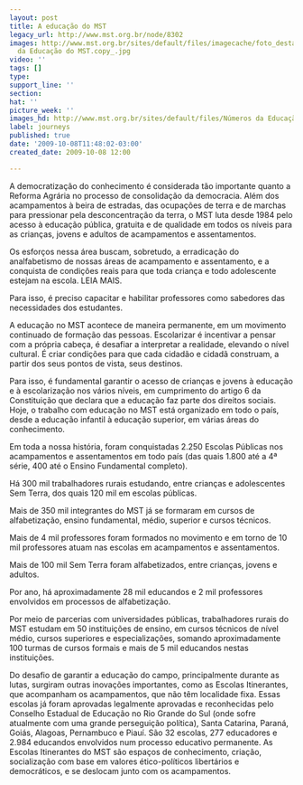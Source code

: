 ```yaml
---
layout: post
title: A educação do MST
legacy_url: http://www.mst.org.br/node/8302
images: http://www.mst.org.br/sites/default/files/imagecache/foto_destaque/Números
  da Educação do MST.copy_.jpg
video: ''
tags: []
type: 
support_line: ''
section: 
hat: ''
picture_week: ''
images_hd: http://www.mst.org.br/sites/default/files/Números da Educação do MST.copy_.jpg
label: journeys
published: true
date: '2009-10-08T11:48:02-03:00'
created_date: 2009-10-08 12:00

---
```

A democratização do conhecimento é considerada tão importante quanto a Reforma Agrária no processo de consolidação da democracia. Além dos acampamentos à beira de estradas, das ocupações de terra e de marchas para pressionar pela desconcentração da terra, o MST luta desde 1984 pelo acesso à educação pública, gratuita e de qualidade em todos os níveis para as crianças, jovens e adultos de acampamentos e assentamentos.

Os esforços nessa área buscam, sobretudo, a erradicação do analfabetismo de nossas áreas de acampamento e assentamento, e a conquista de condições reais para que toda criança e todo adolescente estejam na escola. LEIA MAIS.
<!--break-->
Para isso, é preciso capacitar e habilitar professores como sabedores das necessidades dos estudantes. 

A educação no MST acontece de maneira permanente, em um movimento continuado de formação das pessoas. Escolarizar é incentivar a pensar com a própria cabeça, é desafiar a interpretar a realidade, elevando o nível cultural. É criar condições para que cada cidadão e cidadã construam, a partir dos seus pontos de vista, seus destinos. 

Para isso, é fundamental garantir o acesso de crianças e jovens à educação e à escolarização nos vários níveis, em cumprimento do artigo 6 da Constituição que declara que a educação faz parte dos direitos sociais. Hoje, o trabalho com educação no MST está organizado em todo o país, desde a educação infantil à educação superior, em várias áreas do conhecimento. 

Em toda a nossa história, foram conquistadas 2.250 Escolas Públicas nos acampamentos e assentamentos em todo país (das quais 1.800 até a 4ª série, 400 até o Ensino Fundamental completo).
 
Há 300 mil trabalhadores rurais estudando, entre crianças e adolescentes Sem Terra, dos quais 120 mil em escolas públicas. 

Mais de 350 mil integrantes do MST já se formaram em cursos de alfabetização, ensino fundamental, médio, superior e cursos técnicos. 

Mais de 4 mil professores foram formados no movimento e em torno de 10 mil professores atuam nas escolas em acampamentos e assentamentos. 

Mais de 100 mil Sem Terra foram alfabetizados, entre crianças, jovens e adultos. 

Por ano, há aproximadamente 28 mil educandos e 2 mil professores envolvidos em processos de alfabetização. 

Por meio de parcerias com universidades públicas, trabalhadores rurais do MST estudam em 50 instituições de ensino, em cursos técnicos de nível médio, cursos superiores e especializações, somando aproximadamente 100 turmas de cursos formais e mais de 5 mil educandos nestas instituições. 

Do desafio de garantir a educação do campo, principalmente durante as lutas, surgiram outras inovações importantes, como as Escolas Itinerantes, que acompanham os acampamentos, que não têm localidade fixa. Essas escolas já foram aprovadas legalmente aprovadas e reconhecidas pelo Conselho Estadual de Educação no Rio Grande do Sul (onde sofre atualmente com uma grande perseguição política), Santa Catarina, Paraná, Goiás, Alagoas, Pernambuco e Piauí. São 32 escolas, 277 educadores e 2.984 educandos envolvidos num processo educativo permanente. As Escolas Itinerantes do MST são espaços de conhecimento, criação, socialização com base em valores ético-políticos libertários e democráticos, e se deslocam junto com os acampamentos.
